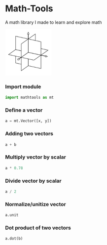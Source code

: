 # Math-Tools
A math library I made to learn and explore math

<img src="/docs/3dcartesianplane.svg" style="width: 150px">

### Import module
```python
import mathtools as mt
```
### Define a vector
```python
a = mt.Vector([x, y])
```
### Adding two vectors
```python
a + b
```
### Multiply vector by scalar
```python
a * 0.78
```
### Divide vector by scalar
```python
a / 2
```
### Normalize/unitize vector
```python
a.unit
```
### Dot product of two vectors
```python
a.dot(b)
```